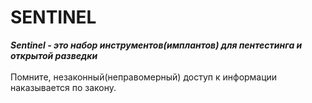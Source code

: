 # SENTINEL
<b><i>Sentinel - это набор инструментов(имплантов) для пентестинга и открытой разведки</i></b><br><br>
Помните, незаконный(неправомерный) доступ к информации наказывается по закону.
